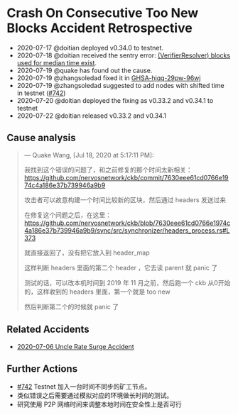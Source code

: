 # Crash On Consecutive Too New Blocks Accident Retrospective

* 2020-07-17 @doitian deployed v0.34.0 to testnet.
* 2020-07-18 @doitian received the sentry error: [(VerifierResolver) blocks used for median time exist](http://sentry.nervos.org/share/issue/6dde779db01947fcb70e7dd461b1f737/).
* 2020-07-19 @quake has found out the cause.
* 2020-07-19 @zhangsoledad fixed it in [GHSA-hjqq-29pw-96wj](https://github.com/nervosnetwork/ckb/security/advisories/GHSA-hjqq-29pw-96wj)
* 2020-07-19 @zhangsoledad suggested to add nodes with shifted time in testnet ([#742](https://github.com/nervosnetwork/ckb-internal/issues/742))
* 2020-07-20 @doitian deployed the fixing as v0.33.2 and v0.34.1 to testnet
* 2020-07-22 @doitian released v0.33.2 and v0.34.1

## Cause analysis

> ― Quake Wang, [Jul 18, 2020 at 5:17:11 PM]:
>
> 我找到这个错误的问题了，和之前修复的那个时间太新相关：
> https://github.com/nervosnetwork/ckb/commit/7630eee61cd0766e1974c4a186e37b739946a9b9
> 
> 攻击者可以故意构建一个时间比较新的区块，然后通过 headers 发送过来
> 
> 在修复这个问题之后，在这里：
> https://github.com/nervosnetwork/ckb/blob/7630eee61cd0766e1974c4a186e37b739946a9b9/sync/src/synchronizer/headers_process.rs#L373
> 
> 就直接返回了，没有把它放入到 header_map
> 
> 这样判断 headers 里面的第二个 header ，它去读 parent 就 panic 了
> 
> 测试的话，可以改本机时间到 2019 年 11 月之前，然后跑一个 ckb 从0开始的，这样收到的 headers 里面，第一个就是 too new
> 
> 然后判断第二个的时候就 panic 了

## Related Accidents

* [2020-07-06 Uncle Rate Surge Accident](https://github.com/nervosnetwork/ckb-internal/blob/master/retrospectives/2020/20200706-uncle-rate-surge-accident.md)

## Further Actions

* [#742](https://github.com/nervosnetwork/ckb-internal/issues/742) Testnet 加入一台时间不同步的矿工节点。
* 类似错误之后需要通过模拟对应的环境做长时间的测试。
* 研究使用 P2P 网络时间来调整本地时间在安全性上是否可行
